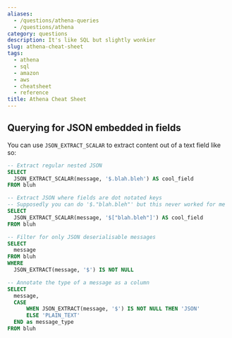 ```yaml
---
aliases:
  - /questions/athena-queries
  - /questions/athena
category: questions
description: It's like SQL but slightly wonkier
slug: athena-cheat-sheet
tags:
  - athena
  - sql
  - amazon
  - aws
  - cheatsheet
  - reference
title: Athena Cheat Sheet
---
```

## Querying for JSON embedded in fields

You can use `JSON_EXTRACT_SCALAR` to extract content out of a text field like so:

```sql
-- Extract regular nested JSON
SELECT
  JSON_EXTRACT_SCALAR(message, '$.blah.bleh') AS cool_field
FROM bluh

-- Extract JSON where fields are dot notated keys
-- Supposedly you can do '$."blah.bleh"' but this never worked for me
SELECT
  JSON_EXTRACT_SCALAR(message, '$["blah.bleh"]') AS cool_field
FROM bluh

-- Filter for only JSON deserialisable messages
SELECT
  message
FROM bluh
WHERE
  JSON_EXTRACT(message, '$') IS NOT NULL

-- Annotate the type of a message as a column
SELECT
  message,
  CASE
      WHEN JSON_EXTRACT(message, '$') IS NOT NULL THEN 'JSON'
      ELSE 'PLAIN_TEXT'
  END as message_type
FROM bluh
```
